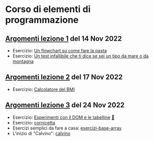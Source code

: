 # Corso di elementi di programmazione  

## [Argomenti lezione 1](1-intro-variabili-condizioni.md) del 14 Nov 2022  
- Esercizio: [Un flowchart su come fare la pasta](https://www.figma.com/file/k0M7EjNgv7DJxqu54JVWgg/Untitled?node-id=24%3A28)
- Esercizio: [Un test infallibile che ti dice se sei un tipo da mare o da montagna](https://github.com/lichfolky/elementi-js-2022/tree/main/test-mare-montagna/)

## [Argomenti lezione 2](2-logica-cicli.md) del 17 Nov 2022  
- Esercizio: [Calcolatore del BMI](https://github.com/lichfolky/elementi-js-2022/tree/main/bmi-calc/)

## [Argomenti lezione 3](3-arrays.md) del 24 Nov 2022   
- Esercizio: [Esperimenti con il DOM e le tabelline](https://github.com/lichfolky/elementi-js-2022/tree/main/lista-spesa-tabelline/) [🔎](/lista-spesa-tabelline/)
- Esercizio: [cornicetta](https://github.com/lichfolky/elementi-js-2022/tree/main/cornicetta/)
- Esercizi semplici da fare a casa: [esercizi-base-array](https://github.com/lichfolky/elementi-js-2022/tree/main/esercizi-base-array/)
- L'inizio di "Calvino": [calvino](https://github.com/lichfolky/elementi-js-2022/tree/main/calvino/)
